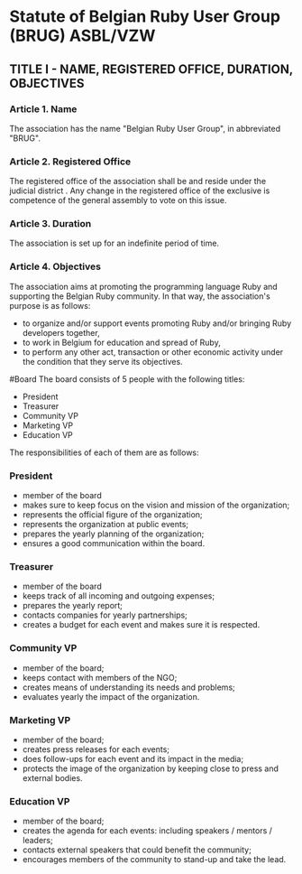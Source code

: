 # Statute of Belgian Ruby User Group (BRUG) ASBL/VZW

## TITLE I - NAME, REGISTERED OFFICE, DURATION, OBJECTIVES

### Article 1. Name

The association has the name "Belgian Ruby User Group", in abbreviated "BRUG".

### Article 2. Registered Office

The registered office of the association shall be <TODO> and reside under the
judicial district <TODO>. Any change in the registered office of the exclusive
is competence of the general assembly to vote on this issue.

### Article 3. Duration

The association is set up for an indefinite period of time.

### Article 4. Objectives

The association aims at promoting the programming language Ruby and supporting
the Belgian Ruby community. In that way, the association's purpose is as
follows:

* to organize and/or support events promoting Ruby and/or bringing Ruby
  developers together,
* to work in Belgium for education and spread of Ruby,
* to perform any other act, transaction or other economic activity under the
  condition that they serve its objectives.

#Board
The board consists of 5 people with the following titles:
* President
* Treasurer
* Community VP
* Marketing VP
* Education VP

The responsibilities of each of them are as follows:
### President
* member of the board
* makes sure to keep focus on the vision and mission of the organization;
* represents the official figure of the organization;
* represents the organization at public events;
* prepares the yearly planning of the organization;
* ensures a good communication within the board.

### Treasurer
* member of the board
* keeps track of all incoming and outgoing expenses;
* prepares the yearly report;
* contacts companies for yearly partnerships;
* creates a budget for each event and makes sure it is respected.

### Community VP
* member of the board;
* keeps contact with members of the NGO;
* creates means of understanding its needs and problems;
* evaluates yearly the impact of the organization.

### Marketing VP
* member of the board;
* creates press releases for each events;
* does follow-ups for each event and its impact in the media;
* protects the image of the organization by keeping close to press and external bodies.

### Education VP
* member of the board;
* creates the agenda for each events: including speakers / mentors / leaders;
* contacts external speakers that could benefit the community;
* encourages members of the community to stand-up and take the lead.